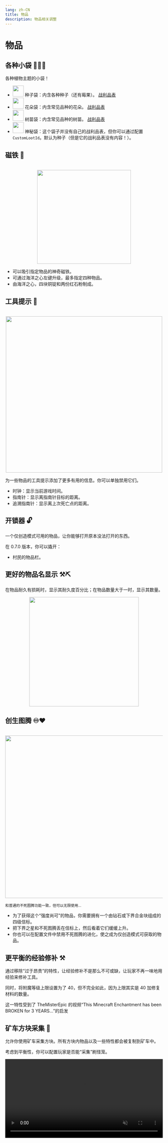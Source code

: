 ```yaml
---
lang: zh-CN
title: 物品
description: 物品相关调整
---
```


# 物品

## 各种小袋 🌱🌺🌳<Badge type="tip" text="^1.5.0" />

各种植物主题的小袋！

- <img class="pixelated" src="https://raw.githubusercontent.com/melontini/andromeda/1.19-fabric/src/main/resources/assets/andromeda/textures/item/pouches/seed_pouch.png" width="35" height="35"> 种子袋：内含各种种子（还有莓果）。 [战利品表](https://github.com/melontini/andromeda/blob/1.20-fabric/src/main/resources/data/andromeda/loot_tables/pouches/seeds.json)
- <img class="pixelated" src="https://raw.githubusercontent.com/melontini/andromeda/1.19-fabric/src/main/resources/assets/andromeda/textures/item/pouches/flower_pouch.png" width="35" height="35"> 花朵袋：内含常见品种的花朵。 [战利品表](https://github.com/melontini/andromeda/blob/1.20-fabric/src/main/resources/data/andromeda/loot_tables/pouches/flowers.json)
- <img class="pixelated" src="https://raw.githubusercontent.com/melontini/andromeda/1.19-fabric/src/main/resources/assets/andromeda/textures/item/pouches/sapling_pouch.png" width="35" height="35"> 树苗袋：内含常见品种的树苗。 [战利品表](https://github.com/melontini/andromeda/blob/1.20-fabric/src/main/resources/data/andromeda/loot_tables/pouches/saplings.json)
- <img class="pixelated" src="https://raw.githubusercontent.com/melontini/andromeda/1.19-fabric/src/main/resources/assets/andromeda/textures/item/pouches/special_pouch.png" width="35" height="35"> 神秘袋：这个袋子并没有自己的战利品表，但你可以通过配置 `CustomLootId`。默认为种子（但是它的战利品表没有内容！）。

## 磁铁 🧲<Badge type="tip" text="^1.1.0" />

<br/>
<img style="display: block; margin-left: auto; margin-right: auto;" src="/images/magnet.png" width="300">

* 可以吸引指定物品的神奇磁铁。
* 可通过海洋之心左键升级，最多指定四种物品。
* 由海洋之心，四块铜锭和两份红石粉制成。

## 工具提示 💬<Badge type="tip" text="^0.8.0" />

<br/>
<img style="display: block; margin-left: auto; margin-right: auto;" src="/images/tooltips.png" width="500">

为一些物品的工具提示添加了更多有用的信息。你可以单独禁用它们。

* 时钟：显示当前游戏时间。
* 指南针：显示离指南针目标的距离。
* 追溯指南针：显示离上次死亡点的距离。

## 开锁器 🔓<Badge type="tip" text="^0.7.0" />

一个仅创造模式可用的物品，让你能够打开原本没法打开的东西。

在 0.7.0 版本，你可以撬开：

* 村民的物品栏。

## 更好的物品名显示 ⚒⛏<Badge type="tip" text="^0.4.5" />

在物品耐久有损耗时，显示其耐久度百分比；在物品数量大于一时，显示其数量。

<img style="display: block; margin-left: auto; margin-right: auto;" src="/images/item-names.png" width="350">

## 创生图腾 ♾️♥️<Badge type="tip" text="^0.4.3" />

<br/>
<img style="display: block; margin-left: auto; margin-right: auto;" src="/images/infinite-totem.webp" width="520">

<sub>和普通的不死图腾功能一致，但可以无限使用…</sub>

* 为了获得这个“强度尚可”的物品，你需要拥有一个由钻石或下界合金块组成的四级信标。
* 把下界之星和不死图腾丢在信标上，然后看着它们缓缓上升。
* 你也可以在配置文件中禁用不死图腾的进化，使之成为仅创造模式可获取的物品。

## 更平衡的经验修补 ⚒️<Badge type="tip" text="^0.4" />

通过移除“过于昂贵”的特性，让经验修补不是那么不可或缺，让玩家不再一味地用经验来修补工具。

同时，将附魔等级上限设置为了 40，但不完全如此，因为上限其实是 40 加修复材料的数量。

这一特性受到了 TheMisterEpic 的视频“This Minecraft Enchantment has been BROKEN for 3 YEARS...”的启发

## 矿车方块采集 🥒<Badge type="tip" text="^0.1" />

允许你使用矿车采集方块。所有方块内物品以及一些特性都会被复制到矿车中。

考虑到平衡性，你可以配置玩家是否能“采集”刷怪笼。

<video style="display: block; margin-left: auto; margin-right: auto; max-width: 100%;" width="520" muted autoplay loop>
  <source src="/videos/minecart-block-picking.webm" type="video/mp4">
  你的浏览器不支持视频标签。
</video>
